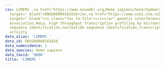 ```yaml
---
csv: LSMEM1 ,<a href="https://www.ensembl.org/Homo_sapiens/Gene/Summary?db=core;g=ENSG00000181016"
  target="_blank">ENSG00000181016</a>,<a href="https://www.ncbi.nlm.nih.gov/pubmed/28369544"
  target="_blank"><i class="fas fa-file"></i></a>",genetic interference,functional
  association,HeLa, high throughput transcription profiling by microarray,nucleotide
  sequence identification,nucleotide sequence identification,transcriptional regulation,up-regulates
  activity
data_alias: 'LSMEM1 '
data_id: ENSG00000181016
data_numevidence: 1
data_species: Homo sapiens
data_taxid: '9606'
title: 'LSMEM1 '
---
```

